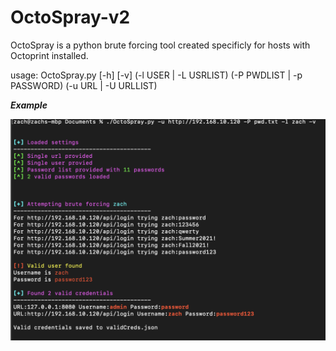 # OctoSpray-v2
OctoSpray is a python brute forcing tool created specificly for hosts with Octoprint installed.


usage: OctoSpray.py [-h] [-v] (-l USER | -L USRLIST) (-P PWDLIST | -p PASSWORD) (-u URL | -U URLLIST)
  
***Example***
  
![alt text](https://github.com/zcrosman/OctoSpray-v2/blob/main/Images/Example%20usage.png?raw=true)

